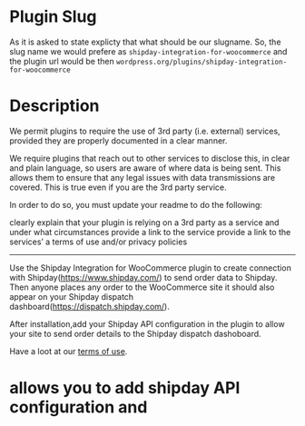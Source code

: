# Plugin Slug
As it is asked to state explicty that what should be our slugname. So, the slug name we would prefere as `shipday-integration-for-woocommerce` and the plugin url would be then `wordpress.org/plugins/shipday-integration-for-woocommerce`

# Description
We permit plugins to require the use of 3rd party (i.e. external) services, provided they are properly documented in a clear manner.

We require plugins that reach out to other services to disclose this, in clear and plain language, so users are aware of where data is being sent. This allows them to ensure that any legal issues with data transmissions are covered. This is true even if you are the 3rd party service.

In order to do so, you must update your readme to do the following:

clearly explain that your plugin is relying on a 3rd party as a service and under what circumstances
provide a link to the service
provide a link to the services’ a terms of use and/or privacy policies

--- 
Use the Shipday Integration for WooCommerce plugin to create connection with Shipday(https://www.shipday.com/) to send order data to Shipday. Then anyone places any order to the WooCommerce site it should also appear on your Shipday dispatch dashboard(https://dispatch.shipday.com/).

After installation,add your Shipday API configuration in the plugin to allow your site to send order details to the Shipday dispatch dashoboard.

Have a loot at our [terms of use](https://www.shipday.com/terms).

# allows you to add shipday API configuration and